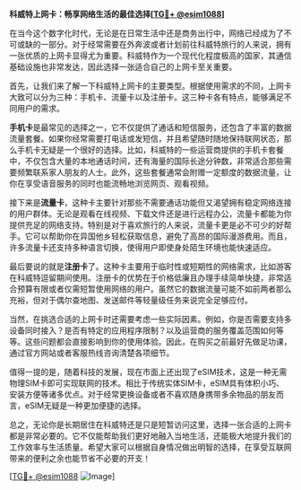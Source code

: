 **科威特上网卡：畅享网络生活的最佳选择[[TG💪+ @esim1088](https://t.me/s/esim1088)]**

在当今这个数字化时代，无论是在日常生活中还是商务出行中，网络已经成为了不可或缺的一部分。对于经常需要在外奔波或者计划前往科威特旅行的人来说，拥有一张优质的上网卡显得尤为重要。科威特作为一个现代化程度极高的国家，其通信基础设施也非常发达，因此选择一张适合自己的上网卡至关重要。

首先，让我们来了解一下科威特上网卡的主要类型。根据使用需求的不同，上网卡大致可以分为三种：手机卡、流量卡以及注册卡。这三种卡各有特点，能够满足不同用户的需求。

**手机卡**是最常见的选择之一，它不仅提供了通话和短信服务，还包含了丰富的数据流量套餐。如果你经常需要打电话或发短信，并且希望随时随地保持联网状态，那么手机卡无疑是一个很好的选择。比如，科威特的一些运营商提供的手机卡套餐中，不仅包含大量的本地通话时间，还有海量的国际长途分钟数，非常适合那些需要频繁联系家人朋友的人士。此外，这些套餐通常会附赠一定额度的数据流量，让你在享受语音服务的同时也能流畅地浏览网页、观看视频。

接下来是**流量卡**，这种卡主要针对那些不需要通话功能但又渴望拥有稳定网络连接的用户群体。无论是观看在线视频、下载文件还是进行远程办公，流量卡都能为你提供充足的网络支持。特别是对于喜欢旅行的人来说，流量卡更是必不可少的好帮手。它可以帮助你在异国他乡轻松获取信息，避免了高昂的国际漫游费用。而且，许多流量卡还支持多种语言切换，使得用户即使身处陌生环境也能快速适应。

最后要说的就是**注册卡**了。这种卡主要用于临时性或短期性的网络需求，比如游客在科威特逗留期间使用。注册卡的优势在于价格低廉且办理手续简单快捷，非常适合预算有限或者仅需短暂使用网络的用户。虽然它的数据流量可能不如前两者那么充裕，但对于偶尔查地图、发送邮件等轻量级任务来说完全足够应付。

当然，在挑选合适的上网卡时还需要考虑一些实际因素。例如，你是否需要支持多设备同时接入？是否有特定的应用程序限制？以及运营商的服务覆盖范围如何等等。这些问题都会直接影响到你的使用体验。因此，在购买之前最好先做足功课，通过官方网站或者客服热线咨询清楚各项细节。

值得一提的是，随着科技的发展，现在市面上还出现了eSIM技术，这是一种无需物理SIM卡即可实现联网的技术。相比于传统实体SIM卡，eSIM具有体积小巧、安装方便等诸多优点。对于经常更换设备或者不喜欢随身携带多余物品的朋友而言，eSIM无疑是一种更加便捷的选择。

总之，无论你是长期居住在科威特还是只是短暂访问这里，选择一张合适的上网卡都是非常必要的。它不仅能帮助我们更好地融入当地生活，还能极大地提升我们的工作效率与生活质量。希望大家可以根据自身情况做出明智的选择，在享受互联网带来的便利之余也能节省不必要的开支！

[[TG💪+ @esim1088](https://t.me/s/esim1088) ![Image](https://i.postimg.cc/4NQfJmqS/Snipaste-2025-05-13-00-14-12.png)]